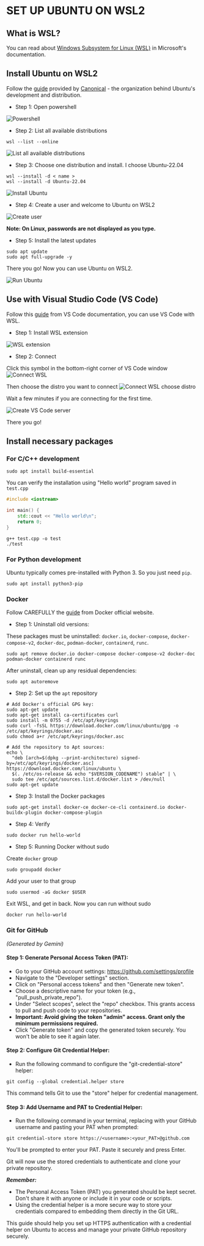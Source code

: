 # SET UP UBUNTU ON WSL2

## What is WSL?

You can read about [Windows Subsystem for Linux (WSL)](https://learn.microsoft.com/en-us/windows/wsl/) in Microsoft's documentation.

## Install Ubuntu on WSL2

Follow the [guide](https://canonical-ubuntu-wsl.readthedocs-hosted.com/en/latest/guides/install-ubuntu-wsl2/) provided by [Canonical](https://canonical.com/) - the organization behind Ubuntu's development and distribution.

- Step 1: Open powershell

![Powershell](images/powershell.png)

- Step 2: List all available distributions

```console
wsl --list --online
```

![List all available distributions](images/list_distributions.png)

- Step 3: Choose one distribution and install. I choose Ubuntu-22.04

```console
wsl --install -d < name >
wsl --install -d Ubuntu-22.04
```

![Install Ubuntu](images/installing_Ubuntu.png)

- Step 4: Create a user and welcome to Ubuntu on WSL2

![Create user](images/create_user.png)

**Note: On Linux, passwords are not displayed as you type.**

- Step 5: Install the latest updates

```console
sudo apt update
sudo apt full-upgrade -y
```

There you go! Now you can use Ubuntu on WSL2.

![Run Ubuntu](images/run_ubuntu.png)

## Use with Visual Studio Code (VS Code)

Follow this [guide](https://code.visualstudio.com/docs/remote/wsl) from VS Code documentation, you can use VS Code with WSL.

- Step 1: Install WSL extension

![WSL extension](images/vscode_wsl_extension.png)

- Step 2: Connect

Click this symbol in the bottom-right corner of VS Code window
![Connect WSL](images/vscode_connect_wsl_1.png)

Then choose the distro you want to connect
![Connect WSL choose distro](images/vscode_connect_wsl_2.png)

Wait a few minutes if you are connecting for the first time.

![Create VS Code server](images/vscode_wsl_server.png)

There you go!

## Install necessary packages

### For C/C++ development

```console
sudo apt install build-essential
```

You can verify the installation using "Hello world" program saved in ```test.cpp```

```cpp
#include <iostream>

int main() {
    std::cout << "Hello world\n";
    return 0;
}
```

```console
g++ test.cpp -o test
./test
```

### For Python development

Ubuntu typically comes pre-installed with Python 3. So you just need ```pip```.

```console
sudo apt install python3-pip
```

### Docker

Follow CAREFULLY the [guide](https://docs.docker.com/engine/install/ubuntu/) from Docker official website.

- Step 1: Uninstall old versions:

These packages must be uninstalled: ```docker.io```, ```docker-compose```, ```docker-compose-v2```, ```docker-doc```, ```podman-docker```, ```containerd```, ```runc```.

```console
sudo apt remove docker.io docker-compose docker-compose-v2 docker-doc podman-docker containerd runc
```

After uninstall, clean up any residual dependencies:

```console
sudo apt autoremove
```

- Step 2: Set up the ```apt``` repository

```console
# Add Docker's official GPG key:
sudo apt-get update
sudo apt-get install ca-certificates curl
sudo install -m 0755 -d /etc/apt/keyrings
sudo curl -fsSL https://download.docker.com/linux/ubuntu/gpg -o /etc/apt/keyrings/docker.asc
sudo chmod a+r /etc/apt/keyrings/docker.asc

# Add the repository to Apt sources:
echo \
  "deb [arch=$(dpkg --print-architecture) signed-by=/etc/apt/keyrings/docker.asc] https://download.docker.com/linux/ubuntu \
  $(. /etc/os-release && echo "$VERSION_CODENAME") stable" | \
  sudo tee /etc/apt/sources.list.d/docker.list > /dev/null
sudo apt-get update
```

- Step 3: Install the Docker packages

```console
sudo apt-get install docker-ce docker-ce-cli containerd.io docker-buildx-plugin docker-compose-plugin
```

- Step 4: Verify

```console
sudo docker run hello-world
```

- Step 5: Running Docker without sudo

Create ```docker``` group

```console
sudo groupadd docker
```

Add your user to that group

```console
sudo usermod -aG docker $USER
```

Exit WSL, and get in back. Now you can run without sudo

```console
docker run hello-world
```

### Git for GitHub

_(Generated by Gemini)_

#### Step 1: Generate Personal Access Token (PAT):

- Go to your GitHub account settings: https://github.com/settings/profile
- Navigate to the "Developer settings" section.
- Click on "Personal access tokens" and then "Generate new token".
- Choose a descriptive name for your token (e.g., "pull_push_private_repo").
- Under "Select scopes", select the "repo" checkbox. This grants access to pull and push code to your repositories.
- **Important: Avoid giving the token "admin" access. Grant only the minimum permissions required.**
- Click "Generate token" and copy the generated token securely. You won't be able to see it again later.

#### Step 2: Configure Git Credential Helper:

- Run the following command to configure the "git-credential-store" helper:
```console
git config --global credential.helper store
```
This command tells Git to use the "store" helper for credential management.

#### Step 3: Add Username and PAT to Credential Helper:

- Run the following command in your terminal, replacing <username> with your GitHub username and pasting your PAT when prompted:
```console
git credential-store store https://<username>:<your_PAT>@github.com
```
You'll be prompted to enter your PAT. Paste it securely and press Enter.

Git will now use the stored credentials to authenticate and clone your private repository.

***Remember:***

- The Personal Access Token (PAT) you generated should be kept secret. Don't share it with anyone or include it in your code or scripts.
- Using the credential helper is a more secure way to store your credentials compared to embedding them directly in the Git URL.

This guide should help you set up HTTPS authentication with a credential helper on Ubuntu to access and manage your private GitHub repository securely.
